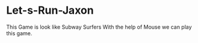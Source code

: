 # Let-s-Run-Jaxon
This Game is look like Subway Surfers With the help of Mouse we can play this game.
